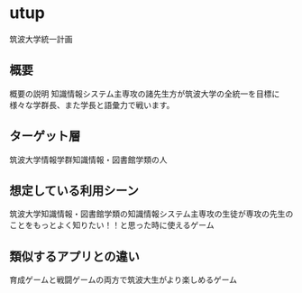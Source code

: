 # utup
筑波大学統一計画

## 概要
概要の説明 知識情報システム主専攻の諸先生方が筑波大学の全統一を目標に 様々な学群長、また学長と語彙力で戦います。

## ターゲット層
筑波大学情報学群知識情報・図書館学類の人

## 想定している利用シーン
筑波大学知識情報・図書館学類の知識情報システム主専攻の生徒が専攻の先生のことをもっとよく知りたい！！と思った時に使えるゲーム

## 類似するアプリとの違い
育成ゲームと戦闘ゲームの両方で筑波大生がより楽しめるゲーム



